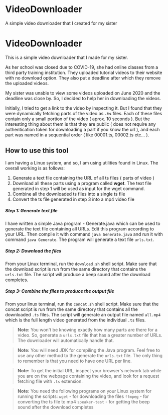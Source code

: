# VideoDownloader
A simple video downloader that I created for my sister
# VideoDownloader
This is a simple video downloader that I made for my sister.

As her school was closed due to COVID-19, she had online classes from a third party training institution. They uploaded tutorial videos to their website with no download option. They also put a deadline after which they remove the uploaded videos.

My sister was unable to view some videos uploaded on June 2020 and the deadline was close by. So, I decided to help her in downloading the videos.

Initially, I tried to get a link to the video by inspecting it. But I found that they were dynamically fetching parts of the video as **``.ts``** files. Each of these files contain only a small portion of the video ( aprox. 10 seconds ). But the interesting thing about them is that they are public ( does not require any authentication token for downloading a part if you know the url ), and each part was named in a sequential order ( like 00001.ts, 00002.ts etc... ).

## How to use this tool
I am having a Linux system, and so, I am using utilities found in Linux. The overall working is as follows:

 1. Generate a text file containing the URL of all ts files ( parts of video )
 2. Download all these parts using a program called **wget**. The text file generated in step 1 will be used as input for the wget command.
 3. Combine all the downloaded ts files into a single ts file
 4. Convert the ts file generated in step 3 into a mp4 video file

##### Step 1: Generate text file
I have written a simple Java program - Generate.java which can be used to generate the text file containing all URLs. Edit this program according to your URL. Then compile it with command `` java Generate.java `` and run it with command `` java Generate ``. The program will generate a text file `` urls.txt ``.
##### Step 2: Download the files
From your Linux terminal, run the `` download.sh `` shell script. Make sure that the download script is run from the same directory that contains the `` urls.txt `` file. The script will produce a beep sound after the download completes.
##### Step 3: Combine the files to produce the output file
From your linux terminal, run the `` concat.sh `` shell script. Make sure that the concat script is run from the same directory that contains all the downloaded `` .ts `` files. The script will generate an output file named `` all.mp4 `` which is the full length video generated from the individual `` .ts `` files.

> **Note:** You won't be knowing exactly how many parts are there for a video. So, generate a `` urls.txt `` file that has a greater number of URLs. The downloader will automatically handle that.

> **Note:** You will need JDK for compiling the Java program. Feel free to use any other method to the generate the ``urls.txt`` file. The only thing to remember is that you need to have one URL per line.

> **Note:** To get the initial URL, inspect your browser's network tab while you are on the webpage containing the video, and look for a request fetching file with ``.ts`` extension.

> **Note:** You need the following programs on your Linux system for running the scripts:
> ``wget`` - for downloading the files
> ``ffmpeg`` - for converting the ts file to mp4
> ``speaker-test`` - for getting the beep sound after the download completes
